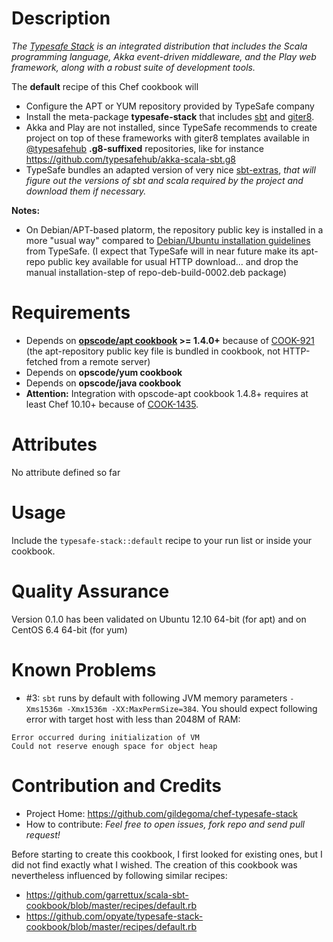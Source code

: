 Description
===========

*The [Typesafe Stack](http://typesafe.com/stack) is an integrated distribution that includes the Scala programming language, Akka event-driven middleware, and the Play web framework, along with a robust suite of development tools.*

The **default** recipe of this Chef cookbook will
 * Configure the APT or YUM repository provided by TypeSafe company
 * Install the meta-package **typesafe-stack** that includes [sbt](https://github.com/harrah/xsbt) and [giter8](https://github.com/n8han/giter8).
  * Akka and Play are not installed, since TypeSafe recommends to create project on top of these frameworks with giter8 templates available in [@typesafehub](https://github.com/typesafehub) **.g8-suffixed** repositories, like for instance https://github.com/typesafehub/akka-scala-sbt.g8
  * TypeSafe bundles an adapted version of very nice [sbt-extras](https://github.com/paulp/sbt-extras#readme), *that will figure out the versions of sbt and scala required by the project and download them if necessary.* 

**Notes:** 
 * On Debian/APT-based platorm, the repository public key is installed in a more "usual way" compared to [Debian/Ubuntu installation guidelines](http://typesafe.com/stack/download) from TypeSafe. (I expect that TypeSafe will in near future make its apt-repo public key available for usual HTTP download... and drop the manual installation-step of repo-deb-build-0002.deb package)

Requirements
============

* Depends on **[opscode/apt cookbook](https://github.com/opscode-cookbooks/apt) >= 1.4.0+** because of [COOK-921](https://github.com/opscode/cookbooks/pull/282) (the apt-repository public key file is bundled in cookbook, not HTTP-fetched from a remote server)
* Depends on **opscode/yum cookbook**
* Depends on **opscode/java cookbook**
* **Attention:** Integration with opscode-apt cookbook 1.4.8+ requires at least Chef 10.10+ because of [COOK-1435](https://github.com/opscode-cookbooks/apt/commit/4c8d03f6afc22eca0b1ffb7389e61aec9a16666b).

Attributes
==========

No attribute defined so far

Usage
=====

Include the `typesafe-stack::default` recipe to your run list or inside your cookbook. 

Quality Assurance
=================

Version 0.1.0 has been validated on Ubuntu 12.10 64-bit (for apt)  and on CentOS 6.4 64-bit (for yum)

Known Problems
==============

* #3: `sbt` runs by default with following JVM memory parameters `-Xms1536m -Xmx1536m -XX:MaxPermSize=384`. You should expect following error with target host with less than 2048M of RAM:

```
Error occurred during initialization of VM
Could not reserve enough space for object heap
```

Contribution and Credits
========================

* Project Home: https://github.com/gildegoma/chef-typesafe-stack
* How to contribute: *Feel free to open issues, fork repo and send pull request!*

Before starting to create this cookbook, I first looked for existing ones, but I did not find exactly what I wished. 
The creation of this cookbook was nevertheless influenced by following similar recipes:
 * https://github.com/garrettux/scala-sbt-cookbook/blob/master/recipes/default.rb 
 * https://github.com/opyate/typesafe-stack-cookbook/blob/master/recipes/default.rb 

